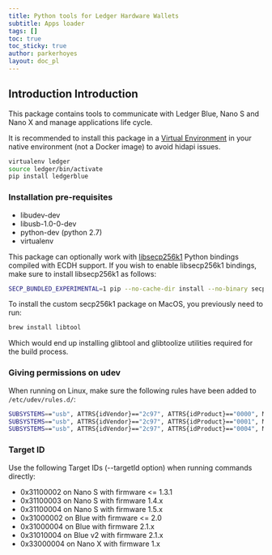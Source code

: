 ```yaml
---
title: Python tools for Ledger Hardware Wallets
subtitle: Apps loader
tags: []
toc: true
toc_sticky: true
author: parkerhoyes
layout: doc_pl
---
```


## Introduction Introduction

This package contains tools to communicate with Ledger Blue, Nano S and Nano X and manage applications life cycle.

It is recommended to install this package in a [Virtual Environment](http://docs.python-guide.org/en/latest/dev/virtualenvs/) in your native environment (not a Docker image) to avoid hidapi issues.

```bash
virtualenv ledger
source ledger/bin/activate
pip install ledgerblue
```

### Installation pre-requisites


  * libudev-dev
  * libusb-1.0-0-dev
  * python-dev (python 2.7)
  * virtualenv

This package can optionally work with [libsecp256k1](https://github.com/ludbb/secp256k1-py) Python bindings compiled with ECDH support. If you wish to enable libsecp256k1 bindings, make sure to install libsecp256k1 as follows:

```bash
SECP_BUNDLED_EXPERIMENTAL=1 pip --no-cache-dir install --no-binary secp256k1 secp256k1
```

To install the custom secp256k1 package on MacOS, you previously need to run:
```bash
brew install libtool
```
Which would end up installing glibtool and glibtoolize utilities required for the build process.

### Giving permissions on udev

When running on Linux, make sure the following rules have been added to `/etc/udev/rules.d/`:

```bash
SUBSYSTEMS=="usb", ATTRS{idVendor}=="2c97", ATTRS{idProduct}=="0000", MODE="0660", TAG+="uaccess", TAG+="udev-acl" OWNER="<UNIX username>"
SUBSYSTEMS=="usb", ATTRS{idVendor}=="2c97", ATTRS{idProduct}=="0001", MODE="0660", TAG+="uaccess", TAG+="udev-acl" OWNER="<UNIX username>"
SUBSYSTEMS=="usb", ATTRS{idVendor}=="2c97", ATTRS{idProduct}=="0004", MODE="0660", TAG+="uaccess", TAG+="udev-acl" OWNER="<UNIX username>"
```

### Target ID

Use the following Target IDs (--targetId option) when running commands directly:

  * 0x31100002 on Nano S with firmware <= 1.3.1
  * 0x31100003 on Nano S with firmware 1.4.x
  * 0x31100004 on Nano S with firmware 1.5.x
  * 0x31000002 on Blue with firmware <= 2.0
  * 0x31000004 on Blue with firmware 2.1.x
  * 0x31010004 on Blue v2 with firmware 2.1.x
  * 0x33000004 on Nano X with firmware 1.x

